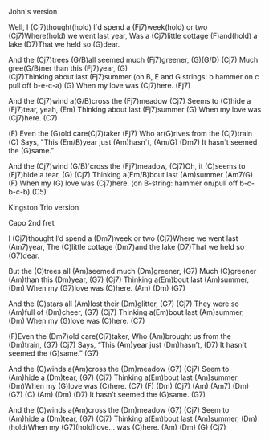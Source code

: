 John's version

Well, I (Cj7)thought(hold) I´d spend a (Fj7)week(hold) or two 
(Cj7)Where(hold) we went last year, 
Was a (Cj7)little cottage (F)and(hold) a lake 
(D7)That we held so (G)dear. 
  
And the (Cj7)trees (G/B)all seemed much (Fj7)greener, (G)(G/D) 
(Cj7) Much gree(G/B)ner than this (Fj7)year, (G)  
 (Cj7)Thinking about last (Fj7)summer (on B, E and G strings: 
b hammer on c pull off b-e-c-a) 
(G) When my love was (Cj7)here. (Fj7) 
  
And the (Cj7)wind a(G/B)cross the (Fj7)meadow 
(Cj7) Seems to (C)hide a (Fj7)tear, yeah, 
(Em) Thinking about last (Fj7)summer 
(G) When my love was (Cj7)here. (C7) 
  
(F) Even the (G)old care(Cj7)taker 
(Fj7) Who ar(G)rives from the (Cj7)train 
(C) Says, "This (Em/B)year just (Am)hasn´t, (Am/G) 
(Dm7) It hasn´t seemed the (G)same." 
  
And the (Cj7)wind (G/B)´cross the (Fj7)meadow, 
(Cj7)Oh, it (C)seems to (Fj7)hide a tear, (G) 
(Cj7) Thinking a(Em/B)bout last (Am)summer (Am7/G) 
(F) When my (G) love was (Cj7)here. 
(on B-string: hammer on/pull off b-c-b-c-b) (C5) 


Kingston Trio version

Capo 2nd fret 
  
I (Cj7)thought I’d spend a (Dm7)week or two 
(Cj7)Where we went last (Am7)year, 
The (C)little cottage (Dm7)and the lake 
(D7)That we held so (G7)dear. 
  
But the (C)trees all (Am)seemed much (Dm)greener, (G7) 
Much (C)greener (Am)than this (Dm)year, (G7) (Cj7) 
Thinking a(Em)bout last (Am)summer, (Dm) 
When my (G7)love was (C)here. (Am) (Dm) (G7) 
  
And the (C)stars all (Am)lost their (Dm)glitter, (G7) 
(Cj7) They were so (Am)full of (Dm)cheer, (G7) (Cj7) 
Thinking a(Em)bout last (Am)summer, (Dm) 
When my (G)love was (C)here. (C7) 
  
(F)Even the (Dm7)old care(Cj7)taker, 
Who (Am)brought us from the (Dm)train, (G7) 
(Cj7) Says, “This (Am)year just (Dm)hasn’t, (D7) 
It hasn’t seemed the (G)same.” (G7) 
  
And the (C)winds a(Am)cross the (Dm)meadow (G7) 
(Cj7) Seem to (Am)hide a (Dm)tear, (G7) (Cj7) 
Thinking a(Em)bout last (Am)summer, 
(Dm)When my (G)love was (C)here. (C7) 
(F) (Dm) (Cj7) (Am) (Am7) (Dm) (G7) (C) (Am) (Dm) 
(D7) It hasn’t seemed the (G)same. (G7) 
  
And the (C)winds a(Am)cross the (Dm)meadow (G7) 
(Cj7) Seem to (Am)hide a (Dm)tear, (G7) (Cj7) 
Thinking a(Em)bout last (Am)summer, 
(Dm)(hold)When my (G7)(hold)love... was (C)here. (Am) (Dm) (G) (Cj7)
